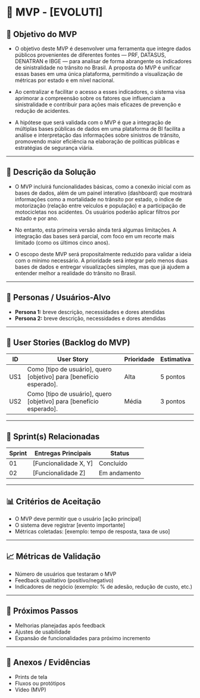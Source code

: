 # 📌 MVP - [EVOLUTI]

## 🎯 Objetivo do MVP

- O objetivo deste MVP é desenvolver uma ferramenta que integre dados públicos provenientes de diferentes fontes — PRF, DATASUS, DENATRAN e IBGE — para analisar de forma abrangente os indicadores de sinistralidade no trânsito no Brasil. A proposta do MVP é unificar essas bases em uma única plataforma, permitindo a visualização de métricas por estado e em nível nacional.

- Ao centralizar e facilitar o acesso a esses indicadores, o sistema visa aprimorar a compreensão sobre os fatores que influenciam a sinistralidade e contribuir para ações mais eficazes de prevenção e redução de acidentes.

- A hipótese que será validada com o MVP é que a integração de múltiplas bases públicas de dados em uma plataforma de BI facilita a análise e interpretação das informações sobre sinistros de trânsito, promovendo maior eficiência na elaboração de políticas públicas e estratégias de segurança viária.

---

## 📝 Descrição da Solução
 
- O MVP incluirá funcionalidades básicas, como a conexão inicial com as bases de dados, além de um painel interativo (dashboard) que mostrará informações como a mortalidade no trânsito por estado, o índice de motorização (relação entre veículos e população) e a participação de motocicletas nos acidentes. Os usuários poderão aplicar filtros por estado e por ano.

- No entanto, esta primeira versão ainda terá algumas limitações. A integração das bases será parcial, com foco em um recorte mais limitado (como os últimos cinco anos).

- O escopo deste MVP será propositalmente reduzido para validar a ideia com o mínimo necessário. A prioridade será integrar pelo menos duas bases de dados e entregar visualizações simples, mas que já ajudem a entender melhor a realidade do trânsito no Brasil.
---

## 👥 Personas / Usuários-Alvo
- **Persona 1:** breve descrição, necessidades e dores atendidas  
- **Persona 2:** breve descrição, necessidades e dores atendidas  

---

## 🔑 User Stories (Backlog do MVP)
| ID  | User Story                                                                 | Prioridade | Estimativa |
|-----|-----------------------------------------------------------------------------|------------|------------|
| US1 | Como [tipo de usuário], quero [objetivo] para [benefício esperado].         | Alta       | 5 pontos   |
| US2 | Como [tipo de usuário], quero [objetivo] para [benefício esperado].         | Média      | 3 pontos   |

---

## 📅 Sprint(s) Relacionadas
| Sprint | Entregas Principais                          | Status   |
|--------|----------------------------------------------|----------|
| 01     | [Funcionalidade X, Y]                        | Concluído|
| 02     | [Funcionalidade Z]                           | Em andamento |

---

## 📊 Critérios de Aceitação
- O MVP deve permitir que o usuário [ação principal]  
- O sistema deve registrar [evento importante]  
- Métricas coletadas: [exemplo: tempo de resposta, taxa de uso]  

---

## 📈 Métricas de Validação
- Número de usuários que testaram o MVP  
- Feedback qualitativo (positivo/negativo)  
- Indicadores de negócio (exemplo: % de adesão, redução de custo, etc.)  

---

## 🚀 Próximos Passos
- Melhorias planejadas após feedback  
- Ajustes de usabilidade  
- Expansão de funcionalidades para próximo incremento  

---

## 📂 Anexos / Evidências
- Prints de tela  
- Fluxos ou protótipos  
- Vídeo (MVP)  
